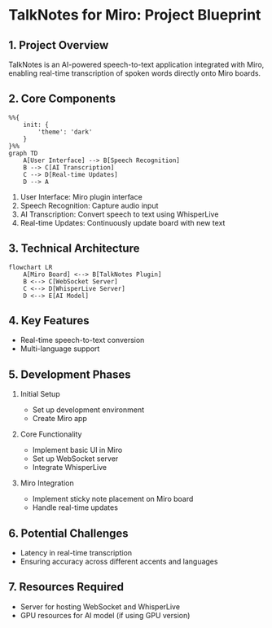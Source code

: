 # TalkNotes for Miro: Project Blueprint

## 1. Project Overview

TalkNotes is an AI-powered speech-to-text application integrated with Miro, enabling real-time transcription of spoken words directly onto Miro boards.

## 2. Core Components

```mermaid
%%{
    init: {
        'theme': 'dark'
    }
}%%
graph TD
    A[User Interface] --> B[Speech Recognition]
    B --> C[AI Transcription]
    C --> D[Real-time Updates]
    D --> A
```

1. User Interface: Miro plugin interface
2. Speech Recognition: Capture audio input
3. AI Transcription: Convert speech to text using WhisperLive
4. Real-time Updates: Continuously update board with new text

## 3. Technical Architecture

```mermaid
flowchart LR
    A[Miro Board] <--> B[TalkNotes Plugin]
    B <--> C[WebSocket Server]
    C <--> D[WhisperLive Server]
    D <--> E[AI Model]
```

## 4. Key Features

- Real-time speech-to-text conversion
- Multi-language support

## 5. Development Phases

1. Initial Setup

   - Set up development environment
   - Create Miro app

2. Core Functionality

   - Implement basic UI in Miro
   - Set up WebSocket server
   - Integrate WhisperLive

3. Miro Integration

   - Implement sticky note placement on Miro board
   - Handle real-time updates

## 6. Potential Challenges

- Latency in real-time transcription
- Ensuring accuracy across different accents and languages

## 7. Resources Required

- Server for hosting WebSocket and WhisperLive
- GPU resources for AI model (if using GPU version)
